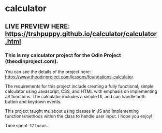 # calculator

## LIVE PREVIEW HERE: https://trshpuppy.github.io/calculator/calculator.html

### This is my calculator project for the Odin Project (theodinproject.com).
You can see the details of the project here: https://www.theodinproject.com/lessons/foundations-calculator.

The requirements for this project include creating a fully functional, simple calculator using Javascript, CSS, and HTML with emphasis on implementing JS functions. The calculator includes a simple UI, and can handle both button and keydown events.

This project taught me about using classes in JS and implementing functions/methods within the class to handle user input. I hope you enjoy!

Time spent: 12 hours.
